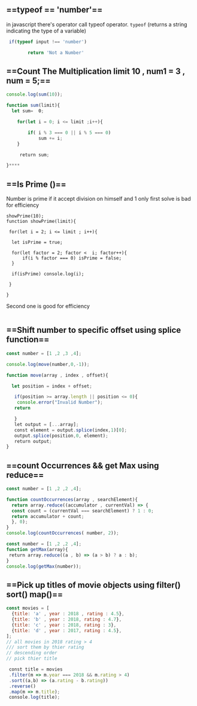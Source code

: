 
## ==typeof == 'number'==
in javascript there's operator call typeof operator.
`typeof` (returns a string indicating the type of a variable)
```js 
 if(typeof input !== 'number')

        return 'Not a Number'
```


## ==Count The Multiplication limit 10 , num1 = 3 , num = 5;==
```js
console.log(sum(10));

function sum(limit){
  let sum=  0;

    for(let i = 0; i <= limit ;i++){

        if( i % 3 === 0 || i % 5 === 0)
            sum += i;
    }

     return sum;

}****
```


## ==Is Prime ()== 
Number is prime if it accept division on himself and 1 only
first solve is bad for efficiency
```
showPrime(10);
function showPrime(limit){

 for(let i = 2; i <= limit ; i++){

  let isPrime = true;

  for(let factor = 2; factor <  i; factor++){
      if(i % factor === 0) isPrime = false;
  }

  if(isPrime) console.log(i);

 }

}
```
Second one is good for efficiency
```
```

## ==Shift number to specific offset using splice function==
```js 
const number = [1 ,2 ,3 ,4];

console.log(move(number,0,-1)); 

function move(array , index , offset){

  let position = index + offset;

   if(position >= array.length || position <= 0){
    console.error("Invalid Number");
   return

   }
   let output = [...array];
   const element = output.splice(index,1)[0];
   output.splice(position,0, element);
   return output;
}
```
## ==count Occurrences && get Max using reduce== 
```js 
const number = [1 ,2 ,2 ,4];

function countOccurrences(array , searchElement){
  return array.reduce((accumulator , currentVal) => {
  const count = (currentVal === searchElement) ? 1 : 0;
  return accumulator + count;
  }, 0);
}
console.log(countOccurrences( number, 2));
```
```js
const number = [1 ,2 ,2 ,4];
function getMax(array){
 return array.reduce((a , b) => (a > b) ? a : b);
}
console.log(getMax(number));
```
## ==Pick up titles of movie objects using filter() sort() map()==
```js 
const movies = [
  {title: 'a' , year : 2018 , rating : 4.5},
  {title: 'b' , year : 2018, rating : 4.7},
  {title: 'c' , year : 2018, rating : 3},
  {title: 'd' , year : 2017, rating : 4.5},
];
// all movies in 2018 rating > 4
/// sort them by thier rating
// descending order
// pick thier title

 const title = movies
 .filter(m => m.year === 2018 && m.rating > 4)
 .sort((a,b) => (a.rating - b.rating))
 .reverse()
 .map(m => m.title);
 console.log(title);
```